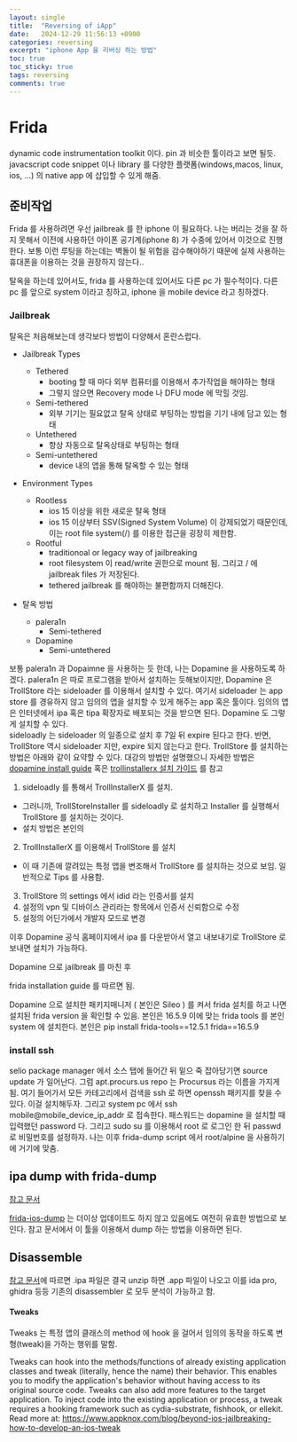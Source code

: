 ```yaml
---
layout: single
title:  "Reversing of iApp"
date:   2024-12-29 11:56:13 +0900
categories: reversing
excerpt: "iphone App 을 리버싱 하는 방법"
toc: true
toc_sticky: true
tags: reversing
comments: true
---
```


# Frida

dynamic code instrumentation toolkit 이다. pin 과 비슷한 툴이라고 보면 될듯.
javacscript code snippet 이나 library 를 다양한 플랫폼(windows,macos, linux, ios, ...) 의 native app 에 삽입할 수 있게 해줌.

## 준비작업

Frida 를 사용하려면 우선 jailbreak 를 한 iphone 이 필요하다. 나는 버리는 것을 잘 하지 못해서 이전에 사용하던 아이폰 공기계(iphone 8) 가 수중에 있어서 이것으로 진행한다. 보통 이런 루팅을 하는데는 벽돌이 될 위험을 감수해야하기 때문에 실제 사용하는 휴대폰을 이용하는 것을 권장하지 않는다..

탈옥을 하는데 있어서도, frida 를 사용하는데 있어서도 다른 pc 가 필수적이다. 다른 pc 를 앞으로 system 이라고 칭하고, iphone 을 mobile device 라고 칭하겠다. 

### Jailbreak

탈옥은 처음해보는데 생각보다 방법이 다양해서 혼란스럽다. 



* Jailbreak Types
  * Tethered
    * booting 할 때 마다 외부 컴퓨터를 이용해서 추가작업을 해야하는 형태
    * 그렇지 않으면 Recovery mode 나 DFU mode 에 막힐 것임. 
  * Semi-tethered
    * 외부 기기는 필요없고 탈옥 상태로 부팅하는 방법을 기기 내에 담고 있는 형태
  * Untethered
    * 항상 자동으로 탈옥상태로 부팅하는 형태
  * Semi-untethered
    * device 내의 앱을 통해 탈옥할 수 있는 형태
* Environment Types
  * Rootless
    * ios 15 이상을 위한 새로운 탈옥 형태
    * ios 15 이상부터 SSV(Signed System Volume) 이 강제되었기 때문인데, 이는 root file system(/) 를 이용한 접근을 굉장히 제한함. 
  * Rootful
    * traditionoal or legacy way of jailbreaking
    * root filesystem 이 read/write 권한으로 mount 됨. 그리고 / 에 jailbreak files 가 저장된다. 
    * tethered jailbreak 를 해야하는 불편함까지 더해진다. 

* 탈옥 방법
  * palera1n
    * Semi-tethered
  * Dopamine
    * Semi-untethered

보통 palera1n 과 Dopaimne 을 사용하는 듯 한데, 나는 Dopamine 을 사용하도록 하겠다. 
palera1n 은 따로 프로그램을 받아서 설치하는 듯해보이지만, 
Dopamine 은 TrollStore 라는 sideloader 를 이용해서 설치할 수 있다. 
여기서 sideloader 는 app store 를 경유하지 않고 임의의 앱을 설치할 수 있게 해주는 app 혹은 툴이다.
임의의 앱은 인터넷에서 ipa 혹은 tipa 확장자로 배포되는 것을 받으면 된다. Dopamine 도 그렇게 설치할 수 있다.  
sideloadly 는 sideloader 의 일종으로 설치 후 7일 뒤 expire 된다고 한다. 반면, TrollStore 역시 sideloader 지만, expire 되지 않는다고 한다. 
TrollStore 를 설치하는 방법은 아래와 같이 요약할 수 있다. 대강의 방법만 설명했으니 자세한 방법은 [dopamine install guide](https://ios.cfw.guide/installing-dopamine/) 혹은 [trollinstallerx 설치 가이드](https://ios.cfw.guide/installing-trollstore-trollinstallerx/) 를 참고

1. sideloadly 를 통해서 TrollInstallerX 를 설치. 
  * 그러니까, TrollStoreInstaller 를 sideloadly 로 설치하고 Installer 를 실행해서 TrollStore 를 설치하는 것이다. 
  * 설치 방법은 본인의 
2. TrollInstallerX 를 이용해서 TrollStore 를 설치
  * 이 때 기존에 깔려있는 특정 앱을 변조해서 TrollStore 를 설치하는 것으로 보임. 일반적으로 Tips 를 사용함.
3. TrollStore 의 settings 에서 idid 라는 인증서를 설치
4. 설정의 vpn 및 디바이스 관리라는 항목에서 인증서 신뢰함으로 수정
5. 설정의 어딘가에서 개발자 모드로 변경

이후 Dopamine 공식 홈페이지에서 ipa 를 다운받아서 열고 내보내기로 TrollStore 로 보내면 설치가 가능하다. 

Dopamine 으로 jailbreak 를 마친 후 

frida installation guide 를 따르면 됨. 

Dopamine 으로 설치한 패키지매니저 ( 본인은 Sileo ) 를 켜서 frida 설치를 하고 나면 
설치된 frida version 을 확인할 수 있음. 본인은 16.5.9 
이에 맞는 frida tools 를 본인 system 에 설치한다. 
본인은 pip install frida-tools==12.5.1 frida==16.5.9 


### install ssh

selio package manager 에서 소스 탭에 들어간 뒤 밑으 죽 잡아당기면 source update 가 일어난다. 
그럼 apt.procurs.us repo 는 Procursus 라는 이름을 가지게 됨. 여기 들어가서 모든 카테고리에서 검색을 ssh 로 하면 openssh 패키지를 찾을 수 있다. 이걸 설치해두자. 
그리고 system pc 에서 ssh mobile@mobile_device_ip_addr 로 접속한다. 패스워드는 dopamine 을 설치할 때 입력했던 password 다. 
그리고 sudo su 를 이용해서 root 로 로그인 한 뒤 passwd 로 비밀번호를 설정하자. 
나는 이후 frida-dump script 에서 root/alpine 을 사용하기에 거기에 맞춤.

## ipa dump with frida-dump

[참고 문서](https://kyundev.tistory.com/36)


[frida-ios-dump](https://github.com/AloneMonkey/frida-ios-dump) 는 더이상 업데이트도 하지 않고 있음에도 여전히 유효한 방법으로 보인다. 참고 문서에서 이 툴을 이용해서 dump 하는 방법을 이용하면 된다. 


## Disassemble 

[참고 문서](https://www.corellium.com/blog/ios-mobile-reverse-engineering)에 따르면 
.ipa 파일은 결국 unzip 하면 .app 파일이 나오고 이를 ida pro, ghidra 등등 기존의 disassembler 로 모두 분석이 가능하고 함.


#### Tweaks

Tweaks 는 특정 앱의 클래스의 method 에 hook 을 걸어서 임의의 동작을 하도록 변형(tweak)을 가하는 행위를 말함. 

[](https://www.appknox.com/blog/beyond-ios-jailbreaking-how-to-develop-an-ios-tweak)
Tweaks can hook into the methods/functions of already existing application classes and tweak (literally, hence the name) their behavior. This enables you to modify the application's behavior without having access to its original source code.  Tweaks can also add more features to the target application. To inject code into the existing application or process, a tweak requires a hooking framework such as cydia-substrate, fishhook, or ellekit.
Read more at: https://www.appknox.com/blog/beyond-ios-jailbreaking-how-to-develop-an-ios-tweak



